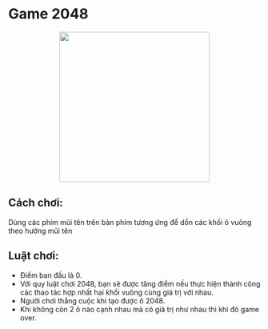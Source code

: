 # Game 2048
<p align="center">
  <img width="300" heigth="300" src="https://banthe247.com/pictures/images/game-2048-7.jpg" alt="">
</p>

## Cách chơi:
Dùng các phím mũi tên trên bàn phím tương ứng để dồn các khối ô vuông theo hướng mũi tên

## Luật chơi:
+ Điểm ban đầu là 0. 
+ Với quy luật chơi 2048, bạn sẽ được tăng điểm nếu thực hiện thành công các thao tác hợp nhất hai khối vuông cùng giá trị với nhau. 
+ Người chơi thắng cuộc khi tạo được ô 2048. 
+ Khi không còn 2 ô nào cạnh nhau mà có giá trị như nhau thì khi đó game over.

